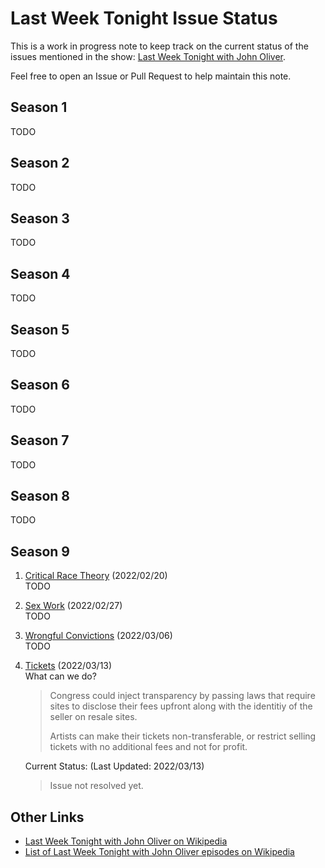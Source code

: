 #  Last Week Tonight Issue Status

This is a work in progress note to keep track on the current status of the issues mentioned in the show: [Last Week Tonight with John Oliver](https://www.youtube.com/channel/UC3XTzVzaHQEd30rQbuvCtTQ).

Feel free to open an Issue or Pull Request to help maintain this note.

## Season 1
TODO
## Season 2
TODO
## Season 3
TODO
## Season 4
TODO
## Season 5
TODO
## Season 6
TODO
## Season 7
TODO
## Season 8
TODO
## Season 9
1. [Critical Race Theory](https://youtu.be/EICp1vGlh_U) (2022/02/20)  
   TODO
2. [Sex Work](https://youtu.be/-gd8yUptg0Q) (2022/02/27)  
   TODO
3. [Wrongful Convictions](https://youtu.be/kpYYdCzTpps) (2022/03/06)  
   TODO
4. [Tickets](https://youtu.be/-_Y7uqqEFnY) (2022/03/13)  
   What can we do?
   > Congress could inject transparency by passing laws that require sites to disclose their fees upfront along with the identitiy of the seller on resale sites.
   >
   > Artists can make their tickets non-transferable, or restrict selling tickets with no additional fees and not for profit.

   Current Status: (Last Updated: 2022/03/13)
   > Issue not resolved yet.

## Other Links

- [Last Week Tonight with John Oliver on Wikipedia](https://en.wikipedia.org/wiki/Last_Week_Tonight_with_John_Oliver)
- [List of Last Week Tonight with John Oliver episodes on Wikipedia](https://en.wikipedia.org/wiki/List_of_Last_Week_Tonight_with_John_Oliver_episodes)
